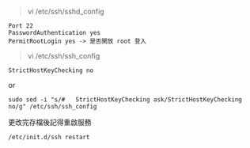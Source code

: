 >vi /etc/ssh/sshd_config
```
Port 22
PasswordAuthentication yes
PermitRootLogin yes -> 是否開放 root 登入
```
>vi /etc/ssh/ssh_config
```
StrictHostKeyChecking no
```
or
```
sudo sed -i "s/#   StrictHostKeyChecking ask/StrictHostKeyChecking no/g" /etc/ssh/ssh_config
```
更改完存檔後記得重啟服務
```
/etc/init.d/ssh restart

```

